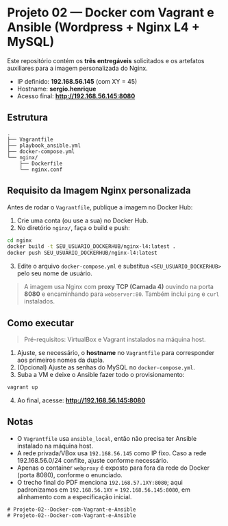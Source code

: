 # Projeto 02 — Docker com Vagrant e Ansible (Wordpress + Nginx L4 + MySQL)

Este repositório contém os **três entregáveis** solicitados e os artefatos auxiliares para a imagem personalizada do Nginx.

- IP definido: **192.168.56.145** (com XY = 45)
- Hostname: **sergio.henrique**
- Acesso final: **http://192.168.56.145:8080**

## Estrutura

```
.
├── Vagrantfile
├── playbook_ansible.yml
├── docker-compose.yml
└── nginx/
    ├── Dockerfile
    └── nginx.conf
```

## Requisito da Imagem Nginx personalizada

Antes de rodar o `Vagrantfile`, publique a imagem no Docker Hub:

1. Crie uma conta (ou use a sua) no Docker Hub.
2. No diretório `nginx/`, faça o build e push:

```bash
cd nginx
docker build -t SEU_USUARIO_DOCKERHUB/nginx-l4:latest .
docker push SEU_USUARIO_DOCKERHUB/nginx-l4:latest
```

3. Edite o arquivo `docker-compose.yml` e substitua `<SEU_USUARIO_DOCKERHUB>` pelo seu nome de usuário.

> A imagem usa Nginx com **proxy TCP (Camada 4)** ouvindo na porta **8080** e encaminhando para `webserver:80`.
> Também inclui `ping` e `curl` instalados.

## Como executar

> Pré-requisitos: VirtualBox e Vagrant instalados na máquina host.

1. Ajuste, se necessário, o **hostname** no `Vagrantfile` para corresponder aos primeiros nomes da dupla.
2. (Opcional) Ajuste as senhas do MySQL no `docker-compose.yml`.
3. Suba a VM e deixe o Ansible fazer todo o provisionamento:

```bash
vagrant up
```

4. Ao final, acesse: **http://192.168.56.145:8080**

## Notas

- O `Vagrantfile` usa `ansible_local`, então não precisa ter Ansible instalado na máquina host.
- A rede privada/VBox usa `192.168.56.145` como IP fixo. Caso a rede 192.168.56.0/24 conflite, ajuste conforme necessário.
- Apenas o container `webproxy` é exposto para fora da rede do Docker (porta 8080), conforme o enunciado.
- O trecho final do PDF menciona `192.168.57.1XY:8080`; aqui padronizamos em `192.168.56.1XY` = `192.168.56.145:8080`, em alinhamento com a especificação inicial.
```
# Projeto-02--Docker-com-Vagrant-e-Ansible
# Projeto-02--Docker-com-Vagrant-e-Ansible
